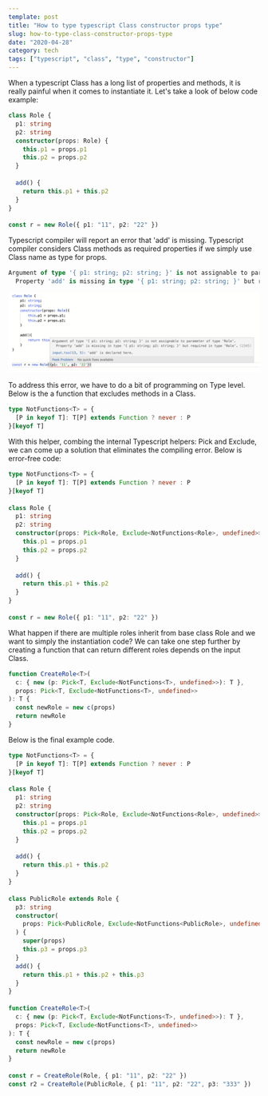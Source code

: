 ```yaml
---
template: post
title: "How to type typescript Class constructor props type"
slug: how-to-type-class-constructor-props-type
date: "2020-04-28"
category: tech
tags: ["typescript", "class", "type", "constructor"]
---
```


When a typescript Class has a long list of properties and methods, it is really painful when it comes to instantiate it. Let's take a look of below code example:

```typescript
class Role {
  p1: string
  p2: string
  constructor(props: Role) {
    this.p1 = props.p1
    this.p2 = props.p2
  }

  add() {
    return this.p1 + this.p2
  }
}

const r = new Role({ p1: "11", p2: "22" })
```

Typescript compiler will report an error that 'add' is missing. Typescript compiler considers Class methods as required properties if we simply use Class name as type for props.

```typescript
Argument of type '{ p1: string; p2: string; }' is not assignable to parameter of type 'Role'.
  Property 'add' is missing in type '{ p1: string; p2: string; }' but required in type 'Role'.(2345)
```

![error](2020-08-07-17-20-54.png)

To address this error, we have to do a bit of programming on Type level. Below is the a function that excludes methods in a Class.

```typescript
type NotFunctions<T> = {
  [P in keyof T]: T[P] extends Function ? never : P
}[keyof T]
```

With this helper, combing the internal Typescript helpers: Pick and Exclude, we can come up a solution that eliminates the compiling error. Below is error-free code:

```typescript
type NotFunctions<T> = {
  [P in keyof T]: T[P] extends Function ? never : P
}[keyof T]

class Role {
  p1: string
  p2: string
  constructor(props: Pick<Role, Exclude<NotFunctions<Role>, undefined>>) {
    this.p1 = props.p1
    this.p2 = props.p2
  }

  add() {
    return this.p1 + this.p2
  }
}

const r = new Role({ p1: "11", p2: "22" })
```

What happen if there are multiple roles inherit from base class Role and we want to simply the instantiation code? We can take one step further by creating a function that can return different roles depends on the input Class.

```typescript
function CreateRole<T>(
  c: { new (p: Pick<T, Exclude<NotFunctions<T>, undefined>>): T },
  props: Pick<T, Exclude<NotFunctions<T>, undefined>>
): T {
  const newRole = new c(props)
  return newRole
}
```

Below is the final example code.

```typescript
type NotFunctions<T> = {
  [P in keyof T]: T[P] extends Function ? never : P
}[keyof T]

class Role {
  p1: string
  p2: string
  constructor(props: Pick<Role, Exclude<NotFunctions<Role>, undefined>>) {
    this.p1 = props.p1
    this.p2 = props.p2
  }

  add() {
    return this.p1 + this.p2
  }
}

class PublicRole extends Role {
  p3: string
  constructor(
    props: Pick<PublicRole, Exclude<NotFunctions<PublicRole>, undefined>>
  ) {
    super(props)
    this.p3 = props.p3
  }
  add() {
    return this.p1 + this.p2 + this.p3
  }
}

function CreateRole<T>(
  c: { new (p: Pick<T, Exclude<NotFunctions<T>, undefined>>): T },
  props: Pick<T, Exclude<NotFunctions<T>, undefined>>
): T {
  const newRole = new c(props)
  return newRole
}

const r = CreateRole(Role, { p1: "11", p2: "22" })
const r2 = CreateRole(PublicRole, { p1: "11", p2: "22", p3: "333" })
```
